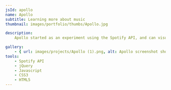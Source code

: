 ```yaml
---
jsId: apollo
name: Apollo
subtitle: Learning more about music
thumbnail: images/portfolio/thumbs/Apollo.jpg

description:
    Apollo started as an experiment using the Spotify API, and can visualize some of the data that Spotify computes on tracks, such as danceability, acousticness, and more. If you want to see how it works in action, <a href='http://viktorkoves.com/apollo'>try it out</a>.

gallery:
    - { url: images/projects/Apollo (1).png, alt: Apollo screenshot showing graph of musical features for an album }
tools:
    - Spotify API
    - jQuery
    - Javascript
    - CSS3
    - HTML5
---
```

